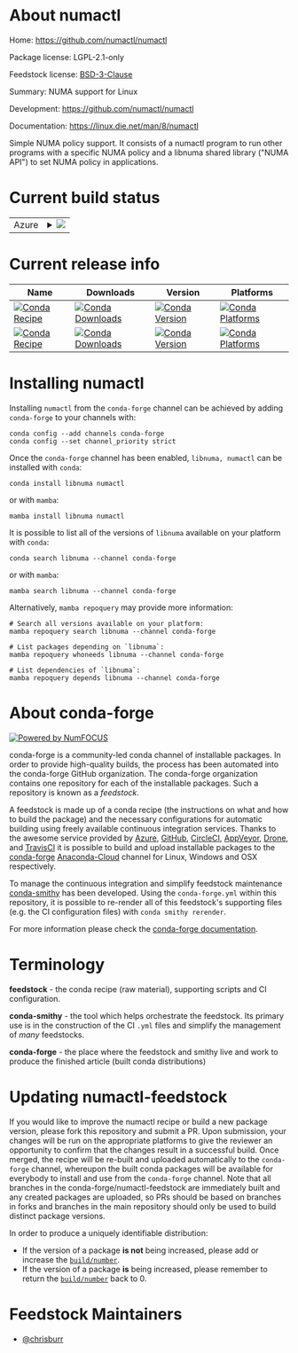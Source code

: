 About numactl
=============

Home: https://github.com/numactl/numactl

Package license: LGPL-2.1-only

Feedstock license: [BSD-3-Clause](https://github.com/conda-forge/numactl-feedstock/blob/main/LICENSE.txt)

Summary: NUMA support for Linux

Development: https://github.com/numactl/numactl

Documentation: https://linux.die.net/man/8/numactl

Simple NUMA policy support. It consists of a numactl program to run other
programs with a specific NUMA policy and a libnuma shared library
("NUMA API") to set NUMA policy in applications.


Current build status
====================


<table>
    
  <tr>
    <td>Azure</td>
    <td>
      <details>
        <summary>
          <a href="https://dev.azure.com/conda-forge/feedstock-builds/_build/latest?definitionId=18008&branchName=main">
            <img src="https://dev.azure.com/conda-forge/feedstock-builds/_apis/build/status/numactl-feedstock?branchName=main">
          </a>
        </summary>
        <table>
          <thead><tr><th>Variant</th><th>Status</th></tr></thead>
          <tbody><tr>
              <td>linux_64</td>
              <td>
                <a href="https://dev.azure.com/conda-forge/feedstock-builds/_build/latest?definitionId=18008&branchName=main">
                  <img src="https://dev.azure.com/conda-forge/feedstock-builds/_apis/build/status/numactl-feedstock?branchName=main&jobName=linux&configuration=linux%20linux_64_" alt="variant">
                </a>
              </td>
            </tr>
          </tbody>
        </table>
      </details>
    </td>
  </tr>
</table>

Current release info
====================

| Name | Downloads | Version | Platforms |
| --- | --- | --- | --- |
| [![Conda Recipe](https://img.shields.io/badge/recipe-libnuma-green.svg)](https://anaconda.org/conda-forge/libnuma) | [![Conda Downloads](https://img.shields.io/conda/dn/conda-forge/libnuma.svg)](https://anaconda.org/conda-forge/libnuma) | [![Conda Version](https://img.shields.io/conda/vn/conda-forge/libnuma.svg)](https://anaconda.org/conda-forge/libnuma) | [![Conda Platforms](https://img.shields.io/conda/pn/conda-forge/libnuma.svg)](https://anaconda.org/conda-forge/libnuma) |
| [![Conda Recipe](https://img.shields.io/badge/recipe-numactl-green.svg)](https://anaconda.org/conda-forge/numactl) | [![Conda Downloads](https://img.shields.io/conda/dn/conda-forge/numactl.svg)](https://anaconda.org/conda-forge/numactl) | [![Conda Version](https://img.shields.io/conda/vn/conda-forge/numactl.svg)](https://anaconda.org/conda-forge/numactl) | [![Conda Platforms](https://img.shields.io/conda/pn/conda-forge/numactl.svg)](https://anaconda.org/conda-forge/numactl) |

Installing numactl
==================

Installing `numactl` from the `conda-forge` channel can be achieved by adding `conda-forge` to your channels with:

```
conda config --add channels conda-forge
conda config --set channel_priority strict
```

Once the `conda-forge` channel has been enabled, `libnuma, numactl` can be installed with `conda`:

```
conda install libnuma numactl
```

or with `mamba`:

```
mamba install libnuma numactl
```

It is possible to list all of the versions of `libnuma` available on your platform with `conda`:

```
conda search libnuma --channel conda-forge
```

or with `mamba`:

```
mamba search libnuma --channel conda-forge
```

Alternatively, `mamba repoquery` may provide more information:

```
# Search all versions available on your platform:
mamba repoquery search libnuma --channel conda-forge

# List packages depending on `libnuma`:
mamba repoquery whoneeds libnuma --channel conda-forge

# List dependencies of `libnuma`:
mamba repoquery depends libnuma --channel conda-forge
```


About conda-forge
=================

[![Powered by
NumFOCUS](https://img.shields.io/badge/powered%20by-NumFOCUS-orange.svg?style=flat&colorA=E1523D&colorB=007D8A)](https://numfocus.org)

conda-forge is a community-led conda channel of installable packages.
In order to provide high-quality builds, the process has been automated into the
conda-forge GitHub organization. The conda-forge organization contains one repository
for each of the installable packages. Such a repository is known as a *feedstock*.

A feedstock is made up of a conda recipe (the instructions on what and how to build
the package) and the necessary configurations for automatic building using freely
available continuous integration services. Thanks to the awesome service provided by
[Azure](https://azure.microsoft.com/en-us/services/devops/), [GitHub](https://github.com/),
[CircleCI](https://circleci.com/), [AppVeyor](https://www.appveyor.com/),
[Drone](https://cloud.drone.io/welcome), and [TravisCI](https://travis-ci.com/)
it is possible to build and upload installable packages to the
[conda-forge](https://anaconda.org/conda-forge) [Anaconda-Cloud](https://anaconda.org/)
channel for Linux, Windows and OSX respectively.

To manage the continuous integration and simplify feedstock maintenance
[conda-smithy](https://github.com/conda-forge/conda-smithy) has been developed.
Using the ``conda-forge.yml`` within this repository, it is possible to re-render all of
this feedstock's supporting files (e.g. the CI configuration files) with ``conda smithy rerender``.

For more information please check the [conda-forge documentation](https://conda-forge.org/docs/).

Terminology
===========

**feedstock** - the conda recipe (raw material), supporting scripts and CI configuration.

**conda-smithy** - the tool which helps orchestrate the feedstock.
                   Its primary use is in the construction of the CI ``.yml`` files
                   and simplify the management of *many* feedstocks.

**conda-forge** - the place where the feedstock and smithy live and work to
                  produce the finished article (built conda distributions)


Updating numactl-feedstock
==========================

If you would like to improve the numactl recipe or build a new
package version, please fork this repository and submit a PR. Upon submission,
your changes will be run on the appropriate platforms to give the reviewer an
opportunity to confirm that the changes result in a successful build. Once
merged, the recipe will be re-built and uploaded automatically to the
`conda-forge` channel, whereupon the built conda packages will be available for
everybody to install and use from the `conda-forge` channel.
Note that all branches in the conda-forge/numactl-feedstock are
immediately built and any created packages are uploaded, so PRs should be based
on branches in forks and branches in the main repository should only be used to
build distinct package versions.

In order to produce a uniquely identifiable distribution:
 * If the version of a package **is not** being increased, please add or increase
   the [``build/number``](https://docs.conda.io/projects/conda-build/en/latest/resources/define-metadata.html#build-number-and-string).
 * If the version of a package **is** being increased, please remember to return
   the [``build/number``](https://docs.conda.io/projects/conda-build/en/latest/resources/define-metadata.html#build-number-and-string)
   back to 0.

Feedstock Maintainers
=====================

* [@chrisburr](https://github.com/chrisburr/)

